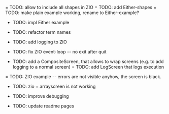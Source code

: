 = TODO: allow to include all shapes in ZIO
= TODO: add Either-shapes
= TODO: make plain example working, rename to Either-example?

- TODO: impl Either example
- TODO: refactor term names
- TODO: add logging to ZIO
- TODO: fix ZIO event-loop -- no exit after quit

- TODO: add a CompositeScreen, that allows to wrap screens (e.g. to add logging to a normal screen)
= TODO: add LogScreen that logs execution


= TODO: ZIO example -- errors are not visible anyhow, the screen is black.
- TODO: zio + arrayscreen is not working

- TODO: improve debugging

- TODO: update readme pages
